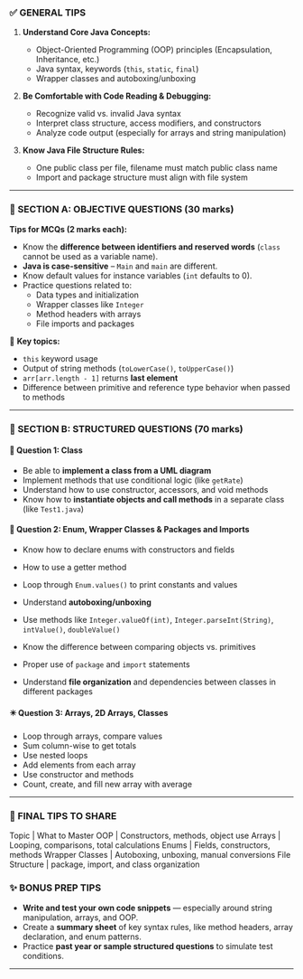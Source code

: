 ### ✅ GENERAL TIPS
1. **Understand Core Java Concepts:**
   - Object-Oriented Programming (OOP) principles (Encapsulation, Inheritance, etc.)
   - Java syntax, keywords (`this`, `static`, `final`)
   - Wrapper classes and autoboxing/unboxing

2. **Be Comfortable with Code Reading & Debugging:**
   - Recognize valid vs. invalid Java syntax
   - Interpret class structure, access modifiers, and constructors
   - Analyze code output (especially for arrays and string manipulation)

3. **Know Java File Structure Rules:**
   - One public class per file, filename must match public class name
   - Import and package structure must align with file system

---

### 📌 SECTION A: OBJECTIVE QUESTIONS (30 marks)

**Tips for MCQs (2 marks each):**
- Know the **difference between identifiers and reserved words** (`class` cannot be used as a variable name).
- **Java is case-sensitive** – `Main` and `main` are different.
- Know default values for instance variables (`int` defaults to 0).
- Practice questions related to:
  - Data types and initialization
  - Wrapper classes like `Integer`
  - Method headers with arrays
  - File imports and packages

🔑 **Key topics:**
- `this` keyword usage
- Output of string methods (`toLowerCase()`, `toUpperCase()`)
- `arr[arr.length - 1]` returns **last element**
- Difference between primitive and reference type behavior when passed to methods

---

### 🧩 SECTION B: STRUCTURED QUESTIONS (70 marks)

#### 📘 Question 1: Class
- Be able to **implement a class from a UML diagram**
- Implement methods that use conditional logic (like `getRate`)
- Understand how to use constructor, accessors, and void methods
- Know how to **instantiate objects and call methods** in a separate class (like `Test1.java`)

#### 👕 Question 2: Enum, Wrapper Classes & Packages and Imports
- Know how to declare enums with constructors and fields
- How to use a getter method
- Loop through `Enum.values()` to print constants and values

- Understand **autoboxing/unboxing**
- Use methods like `Integer.valueOf(int)`, `Integer.parseInt(String)`, `intValue()`, `doubleValue()`
- Know the difference between comparing objects vs. primitives

- Proper use of `package` and `import` statements
- Understand **file organization** and dependencies between classes in different packages

#### ✴️ Question 3: Arrays, 2D Arrays, Classes
- Loop through arrays, compare values
- Sum column-wise to get totals
- Use nested loops
- Add elements from each array
- Use constructor and methods
- Count, create, and fill new array with average

---

### 🎯 FINAL TIPS TO SHARE

Topic | What to Master
OOP | Constructors, methods, object use
Arrays | Looping, comparisons, total calculations
Enums | Fields, constructors, methods
Wrapper Classes | Autoboxing, unboxing, manual conversions
File Structure | package, import, and class organization


### ✨ BONUS PREP TIPS
- **Write and test your own code snippets** — especially around string manipulation, arrays, and OOP.
- Create a **summary sheet** of key syntax rules, like method headers, array declaration, and enum patterns.
- Practice **past year or sample structured questions** to simulate test conditions.

---
